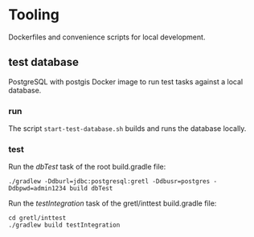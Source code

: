 # Tooling

Dockerfiles and convenience scripts for local development.

## test database
PostgreSQL with postgis Docker image to run test tasks against a local database.

### run
The script ```start-test-database.sh``` builds and runs the database locally.

### test
Run the *dbTest* task of the root build.gradle file:
```
./gradlew -Ddburl=jdbc:postgresql:gretl -Ddbusr=postgres -Ddbpwd=admin1234 build dbTest
```

Run the *testIntegration* task of the gretl/inttest build.gradle file:
```
cd gretl/inttest
./gradlew build testIntegration
```
